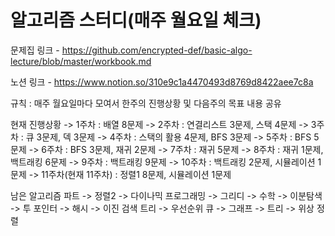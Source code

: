 # 알고리즘 스터디(매주 월요일 체크)

문제집 링크 - https://github.com/encrypted-def/basic-algo-lecture/blob/master/workbook.md

노션 링크 - https://www.notion.so/310e9c1a4470493d8769d8422aee7c8a

규칙 : 매주 월요일마다 모여서 한주의 진행상황 및 다음주의 목표 내용 공유

현재 진행상황
  -> 1주차 : 배열 8문제
  -> 2주차 : 연결리스트 3문제, 스택 4문제
  -> 3주차 : 큐 3문제, 덱 3문제
  -> 4주차 : 스택의 활용 4문제, BFS 3문제
  -> 5주차 : BFS 5문제
  -> 6주차 : BFS 3문제, 재귀 2문제
  -> 7주차 : 재귀 5문제
  -> 8주차 : 재귀 1문제, 백트래킹 6문제
  -> 9주차 : 백트래킹 9문제
  -> 10주차 : 백트래킹 2문제, 시뮬레이션 1문제
  -> 11주차(현재 11주차) : 정렬1 8문제, 시뮬레이션 1문제

남은 알고리즘 파트
  -> 정렬2
  -> 다이나믹 프로그래밍
  -> 그리디
  -> 수학
  -> 이분탐색
  -> 투 포인터
  -> 해시
  -> 이진 검색 트리
  -> 우선순위 큐
  -> 그래프
  -> 트리
  -> 위상 정렬
